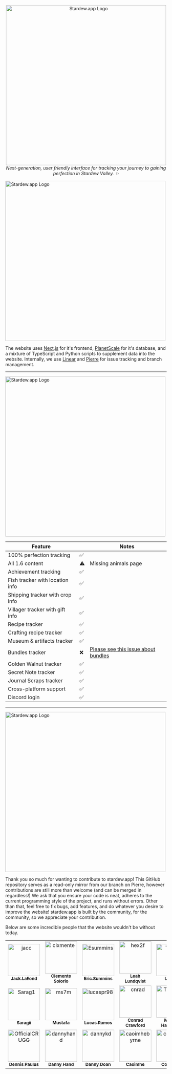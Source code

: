 <p align="center">
    <img align=center src="https://github.com/communitycenter/stardew.app/blob/main/.github/github%20banner.png?raw=true" alt="Stardew.app Logo" width="500" /></br>
    <i>Next-generation, user friendly interface for tracking your journey to gaining perfection in Stardew Valley. ✨</i>

</p>

<p align="left">
    <img align=center src="https://github.com/communitycenter/stardew.app/blob/main/.github/background.png?raw=true" alt="Stardew.app Logo" width="500" /></br>
</p>

The website uses [Next.js](https://nextjs.org) for it's frontend, [PlanetScale](https://planetscale.com) for it's database, and a mixture of TypeScript and Python scripts to supplement data into the website. Internally, we use [Linear](https://linear.app) and [Pierre](https://pierre.co) for issue tracking and branch management.

---

<p align="left">
    <img align=center src="https://github.com/communitycenter/stardew.app/blob/main/.github/info.png?raw=true" alt="Stardew.app Logo" width="500" /></br>
</p>


| Feature | | Notes |
| --- | --- | --- |
| 100% perfection tracking | ✅ |
| All 1.6 content | ⚠️ | Missing animals page |
| Achievement tracking | ✅ |
| Fish tracker with location info | ✅ |
| Shipping tracker with crop info | ✅ |
| Villager tracker with gift info | ✅ |
| Recipe tracker | ✅ |
| Crafting recipe tracker | ✅ |
| Museum & artifacts tracker | ✅ |
| Bundles tracker | ❌ | [Please see this issue about bundles](https://github.com/communitycenter/stardew.app/issues/85) |
| Golden Walnut tracker | ✅ |
| Secret Note tracker | ✅ |
| Journal Scraps tracker | ✅ |
| Cross-platform support | ✅ |
| Discord login | ✅ |

---

<p align="left">
    <img align=center src="https://github.com/communitycenter/stardew.app/blob/main/.github/contributing.png?raw=true" alt="Stardew.app Logo" width="500" /></br>
</p>

Thank you so much for wanting to contribute to stardew.app! This GitHub repository serves as a read-only mirror from our branch on Pierre, however contributions are still more than welcome (and can be merged in regardless!) We ask that you ensure your code is neat, adheres to the current programming style of the project, and runs without errors. Other than that, feel free to fix bugs, add features, and do whatever you desire to improve the website! stardew.app is built by the community, for the community, so we appreciate your contribution.

Below are some incredible people that the website wouldn't be without today.

<!-- readme: contributors -start -->
<table>
<tr>
    <td align="center">
        <a href="https://github.com/jacc">
            <img src="https://avatars.githubusercontent.com/u/6956351?v=4" width="100;" alt="jacc"/>
            <br />
            <sub><b>Jack LaFond</b></sub>
        </a>
    </td>
    <td align="center">
        <a href="https://github.com/clxmente">
            <img src="https://avatars.githubusercontent.com/u/37494038?v=4" width="100;" alt="clxmente"/>
            <br />
            <sub><b>Clemente Solorio</b></sub>
        </a>
    </td>
    <td align="center">
        <a href="https://github.com/Esummins">
            <img src="https://avatars.githubusercontent.com/u/8581801?v=4" width="100;" alt="Esummins"/>
            <br />
            <sub><b>Eric Summins</b></sub>
        </a>
    </td>
    <td align="center">
        <a href="https://github.com/hex2f">
            <img src="https://avatars.githubusercontent.com/u/16632409?v=4" width="100;" alt="hex2f"/>
            <br />
            <sub><b>Leah Lundqvist</b></sub>
        </a>
    </td>
    <td align="center">
        <a href="https://github.com/TheLDB">
            <img src="https://avatars.githubusercontent.com/u/29960599?v=4" width="100;" alt="TheLDB"/>
            <br />
            <sub><b>Landon</b></sub>
        </a>
    </td>
    <td align="center">
        <a href="https://github.com/brandonsaldan">
            <img src="https://avatars.githubusercontent.com/u/26472557?v=4" width="100;" alt="brandonsaldan"/>
            <br />
            <sub><b>Brandon Saldan</b></sub>
        </a>
    </td></tr>
<tr>
    <td align="center">
        <a href="https://github.com/Sarag1">
            <img src="https://avatars.githubusercontent.com/u/77425990?v=4" width="100;" alt="Sarag1"/>
            <br />
            <sub><b>Saragii</b></sub>
        </a>
    </td>
    <td align="center">
        <a href="https://github.com/ms7m">
            <img src="https://avatars.githubusercontent.com/u/37344632?v=4" width="100;" alt="ms7m"/>
            <br />
            <sub><b>Mustafa</b></sub>
        </a>
    </td>
    <td align="center">
        <a href="https://github.com/lucaspr98">
            <img src="https://avatars.githubusercontent.com/u/19675844?v=4" width="100;" alt="lucaspr98"/>
            <br />
            <sub><b>Lucas Ramos</b></sub>
        </a>
    </td>
    <td align="center">
        <a href="https://github.com/cnrad">
            <img src="https://avatars.githubusercontent.com/u/83192247?v=4" width="100;" alt="cnrad"/>
            <br />
            <sub><b>Conrad Crawford</b></sub>
        </a>
    </td>
    <td align="center">
        <a href="https://github.com/TheLostSoul">
            <img src="https://avatars.githubusercontent.com/u/718358?v=4" width="100;" alt="TheLostSoul"/>
            <br />
            <sub><b>Michael Harrington</b></sub>
        </a>
    </td>
    <td align="center">
        <a href="https://github.com/IanMitchell">
            <img src="https://avatars.githubusercontent.com/u/603872?v=4" width="100;" alt="IanMitchell"/>
            <br />
            <sub><b>Ian Mitchell</b></sub>
        </a>
    </td></tr>
<tr>
    <td align="center">
        <a href="https://github.com/OfficialCRUGG">
            <img src="https://avatars.githubusercontent.com/u/25248999?v=4" width="100;" alt="OfficialCRUGG"/>
            <br />
            <sub><b>Dennis Paulus</b></sub>
        </a>
    </td>
    <td align="center">
        <a href="https://github.com/dannyhand">
            <img src="https://avatars.githubusercontent.com/u/45862923?v=4" width="100;" alt="dannyhand"/>
            <br />
            <sub><b>Danny Hand</b></sub>
        </a>
    </td>
    <td align="center">
        <a href="https://github.com/dannykd">
            <img src="https://avatars.githubusercontent.com/u/92613890?v=4" width="100;" alt="dannykd"/>
            <br />
            <sub><b>Danny Doan</b></sub>
        </a>
    </td>
    <td align="center">
        <a href="https://github.com/caoimhebyrne">
            <img src="https://avatars.githubusercontent.com/u/71222289?v=4" width="100;" alt="caoimhebyrne"/>
            <br />
            <sub><b>Caoimhe</b></sub>
        </a>
    </td>
    <td align="center">
        <a href="https://github.com/colemilne54">
            <img src="https://avatars.githubusercontent.com/u/20178496?v=4" width="100;" alt="colemilne54"/>
            <br />
            <sub><b>Cole Milne</b></sub>
        </a>
    </td></tr>
</table>
<!-- readme: contributors -end -->
